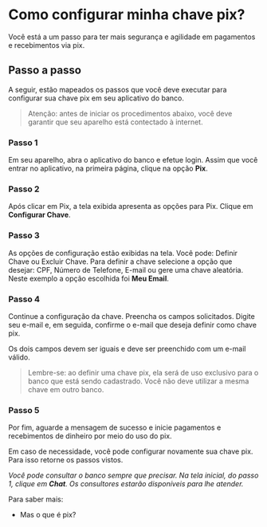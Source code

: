 # Como configurar minha chave pix?

Você está a um passo para ter mais segurança e agilidade em pagamentos e recebimentos via pix.

## Passo a passo

A seguir, estão mapeados os passos que você deve executar para configurar sua chave pix em seu aplicativo do banco.

> Atenção: antes de iniciar os procedimentos abaixo, você deve garantir que seu aparelho está contectado à internet. 



### Passo 1

Em seu aparelho, abra o aplicativo do banco e efetue login. Assim que você entrar no aplicativo, na primeira página, clique na opção **Pix**.

### Passo 2

Após clicar em Pix, a tela exibida apresenta as opções para Pix. Clique em **Configurar Chave**. 

### Passo 3

As opções de configuração estão exibidas na tela.  Você pode: Definir Chave ou Excluir Chave. Para definir a chave selecione a opção que desejar: CPF, Número de Telefone, E-mail ou gere uma chave aleatória. 
Neste exemplo a opção escolhida foi **Meu Email**.

### Passo 4

Continue a configuração da chave. Preencha os campos solicitados. Digite seu e-mail e, em seguida, confirme o e-mail que deseja definir como chave pix. 

Os dois campos devem ser iguais e deve ser preenchido com um e-mail válido.

> Lembre-se: ao definir uma chave pix, ela será de uso exclusivo para o banco que está sendo cadastrado. Você não deve utilizar a mesma chave em outro banco. 

### Passo 5

Por fim, aguarde a mensagem de sucesso e inicie pagamentos e recebimentos de dinheiro por meio do uso do pix. 

Em caso de necessidade, você pode configurar novamente sua chave pix. Para isso retorne os passos vistos. 

*Você pode consultar o banco sempre que precisar. Na tela inicial, do passo 1, clique em **Chat**. Os consultores estarão disponíveis para lhe atender.*

Para saber mais:
 - Mas o que é pix?







